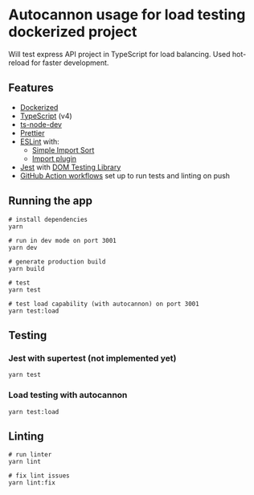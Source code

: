 # Autocannon usage for load testing dockerized project

Will test express API project in TypeScript for load balancing.
Used hot-reload for faster development.

## Features

- [Dockerized](https://docs.docker.com/compose/)
- [TypeScript](https://www.typescriptlang.org/) (v4)
- [ts-node-dev](https://github.com/wclr/ts-node-dev)
- [Prettier](https://prettier.io/)
- [ESLint](https://eslint.org/) with:
  - [Simple Import Sort](https://github.com/lydell/eslint-plugin-simple-import-sort/)
  - [Import plugin](https://github.com/benmosher/eslint-plugin-import/)
- [Jest](https://jestjs.io) with [DOM Testing Library](https://testing-library.com/docs/dom-testing-library/intro)
- [GitHub Action workflows](https://github.com/features/actions) set up to run tests and linting on push

## Running the app

```
# install dependencies
yarn

# run in dev mode on port 3001
yarn dev

# generate production build
yarn build

# test
yarn test

# test load capability (with autocannon) on port 3001
yarn test:load
```

## Testing

### Jest with supertest (not implemented yet)

```
yarn test
```

### Load testing with autocannon

```
yarn test:load
```

## Linting

```
# run linter
yarn lint

# fix lint issues
yarn lint:fix
```
